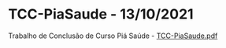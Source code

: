 # TCC-PiaSaude - 13/10/2021
Trabalho de Conclusão de Curso Piá Saúde - 
[TCC-PiaSaude.pdf](https://github.com/user-attachments/files/19019964/TCC-PiaSaude.pdf)
